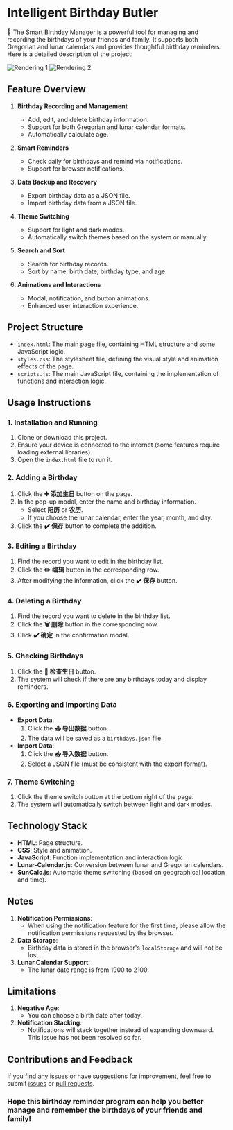 # Intelligent Birthday Butler

🎉 The Smart Birthday Manager is a powerful tool for managing and recording the birthdays of your friends and family. It supports both Gregorian and lunar calendars and provides thoughtful birthday reminders. Here is a detailed description of the project:

![Rendering 1](https://github.com/Jessssssseea/Intelligent-Birthday-Butler/blob/main/html/rendering2.jpg)
![Rendering 2](https://github.com/Jessssssseea/Intelligent-Birthday-Butler/blob/main/html/rendering1.jpg)

## Feature Overview

1. **Birthday Recording and Management**
   - Add, edit, and delete birthday information.
   - Support for both Gregorian and lunar calendar formats.
   - Automatically calculate age.

2. **Smart Reminders**
   - Check daily for birthdays and remind via notifications.
   - Support for browser notifications.

3. **Data Backup and Recovery**
   - Export birthday data as a JSON file.
   - Import birthday data from a JSON file.

4. **Theme Switching**
   - Support for light and dark modes.
   - Automatically switch themes based on the system or manually.

5. **Search and Sort**
   - Search for birthday records.
   - Sort by name, birth date, birthday type, and age.

6. **Animations and Interactions**
   - Modal, notification, and button animations.
   - Enhanced user interaction experience.

## Project Structure

- `index.html`: The main page file, containing HTML structure and some JavaScript logic.
- `styles.css`: The stylesheet file, defining the visual style and animation effects of the page.
- `scripts.js`: The main JavaScript file, containing the implementation of functions and interaction logic.

## Usage Instructions

### 1. Installation and Running

1. Clone or download this project.
2. Ensure your device is connected to the internet (some features require loading external libraries).
3. Open the `index.html` file to run it.

### 2. Adding a Birthday

1. Click the **➕ 添加生日** button on the page.
2. In the pop-up modal, enter the name and birthday information.
   - Select **阳历** or **农历**.
   - If you choose the lunar calendar, enter the year, month, and day.
3. Click the **✔️ 保存** button to complete the addition.

### 3. Editing a Birthday

1. Find the record you want to edit in the birthday list.
2. Click the **✏️ 编辑** button in the corresponding row.
3. After modifying the information, click the **✔️ 保存** button.

### 4. Deleting a Birthday

1. Find the record you want to delete in the birthday list.
2. Click the **🗑️ 删除** button in the corresponding row.
3. Click **✔️ 确定** in the confirmation modal.

### 5. Checking Birthdays

1. Click the **🔔 检查生日** button.
2. The system will check if there are any birthdays today and display reminders.

### 6. Exporting and Importing Data

- **Export Data**:
  1. Click the **📤 导出数据** button.
  2. The data will be saved as a `birthdays.json` file.
- **Import Data**:
  1. Click the **📥 导入数据** button.
  2. Select a JSON file (must be consistent with the export format).

### 7. Theme Switching

1. Click the theme switch button at the bottom right of the page.
2. The system will automatically switch between light and dark modes.

## Technology Stack

- **HTML**: Page structure.
- **CSS**: Style and animation.
- **JavaScript**: Function implementation and interaction logic.
- **Lunar-Calendar.js**: Conversion between lunar and Gregorian calendars.
- **SunCalc.js**: Automatic theme switching (based on geographical location and time).

## Notes

1. **Notification Permissions**:
   - When using the notification feature for the first time, please allow the notification permissions requested by the browser.
2. **Data Storage**:
   - Birthday data is stored in the browser's `localStorage` and will not be lost.
3. **Lunar Calendar Support**:
   - The lunar date range is from 1900 to 2100.

## Limitations

1. **Negative Age**:
   - You can choose a birth date after today.
2. **Notification Stacking**:
   - Notifications will stack together instead of expanding downward. This issue has not been resolved so far.

## Contributions and Feedback

If you find any issues or have suggestions for improvement, feel free to submit [issues](https://github.com/Jessssssseea/Intelligent-Birthday-Butler/issues) or [pull requests](https://github.com/Jessssssseea/Intelligent-Birthday-Butler/pulls).

### Hope this birthday reminder program can help you better manage and remember the birthdays of your friends and family!
